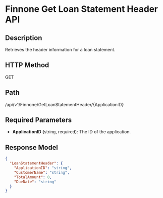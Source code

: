 # Finnone Get Loan Statement Header API

## Description
Retrieves the header information for a loan statement.

## HTTP Method
GET

## Path
/api/v1/Finnone/GetLoanStatementHeader/{ApplicationID}

## Required Parameters
- **ApplicationID** (string, required): The ID of the application.

## Response Model
```json
{
  "LoanStatementHeader": {
    "ApplicationID": "string",
    "CustomerName": "string",
    "TotalAmount": 0,
    "DueDate": "string"
  }
}
